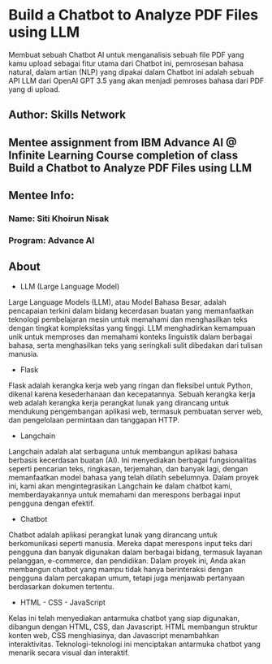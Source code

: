 # Build a Chatbot to Analyze PDF Files using LLM
Membuat sebuah Chatbot AI untuk menganalisis sebuah file PDF yang kamu upload sebagai fitur utama dari Chatbot ini, pemrosesan bahasa natural, dalam artian (NLP) yang dipakai dalam Chatbot ini adalah sebuah API LLM dari OpenAI GPT 3.5 yang akan menjadi pemroses bahasa dari PDF yang di upload.

## Author: Skills Network

## Mentee assignment from IBM Advance AI @ Infinite Learning Course completion of class Build a Chatbot to Analyze PDF Files using LLM

## Mentee Info: 
### Name: Siti Khoirun Nisak
### Program: Advance AI


## About
- LLM (Large Language Model)

Large Language Models (LLM), atau Model Bahasa Besar, adalah pencapaian terkini dalam bidang kecerdasan buatan yang memanfaatkan teknologi pembelajaran mesin untuk memahami dan menghasilkan teks dengan tingkat kompleksitas yang tinggi. LLM menghadirkan kemampuan unik untuk memproses dan memahami konteks linguistik dalam berbagai bahasa, serta menghasilkan teks yang seringkali sulit dibedakan dari tulisan manusia.

- Flask

Flask adalah kerangka kerja web yang ringan dan fleksibel untuk Python, dikenal karena kesederhanaan dan kecepatannya. Sebuah kerangka kerja web adalah kerangka kerja perangkat lunak yang dirancang untuk mendukung pengembangan aplikasi web, termasuk pembuatan server web, dan pengelolaan permintaan dan tanggapan HTTP.

- Langchain

Langchain adalah alat serbaguna untuk membangun aplikasi bahasa berbasis kecerdasan buatan (AI). Ini menyediakan berbagai fungsionalitas seperti pencarian teks, ringkasan, terjemahan, dan banyak lagi, dengan memanfaatkan model bahasa yang telah dilatih sebelumnya. Dalam proyek ini, kami akan mengintegrasikan Langchain ke dalam chatbot kami, memberdayakannya untuk memahami dan merespons berbagai input pengguna dengan efektif.

- Chatbot

Chatbot adalah aplikasi perangkat lunak yang dirancang untuk berkomunikasi seperti manusia. Mereka dapat merespons input teks dari pengguna dan banyak digunakan dalam berbagai bidang, termasuk layanan pelanggan, e-commerce, dan pendidikan. Dalam proyek ini, Anda akan membangun chatbot yang mampu tidak hanya berinteraksi dengan pengguna dalam percakapan umum, tetapi juga menjawab pertanyaan berdasarkan dokumen tertentu.

- HTML - CSS - JavaScript

Kelas ini telah menyediakan antarmuka chatbot yang siap digunakan, dibangun dengan HTML, CSS, dan Javascript. HTML membangun struktur konten web, CSS menghiasinya, dan Javascript menambahkan interaktivitas. Teknologi-teknologi ini menciptakan antarmuka chatbot yang menarik secara visual dan interaktif.

